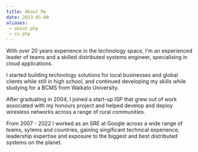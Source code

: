 ```yaml
---
title: About Me
date: 2023-01-08
aliases:
 - about.php
 - cv.php
---
```


With over 20 years experience in the technology space, I'm an experienced leader of teams and a skilled distributed systems engineer, specialising in cloud applications.

I started building technology solutions for local businesses and global clients while still in high school, and continued developing my skills while studying for a BCMS from Waikato University.

After graduating in 2004, I joined a start-up ISP that grew out of work associated with my honours project and helped develop and deploy wiresless networks across a range of rural communities.

From 2007 - 2022 I worked as an SRE at Google across a wide range of teams, sytems and countries, gaining singificant technical experience, leadership expertise and exposure to the biggest and best distributed systems on the planet.